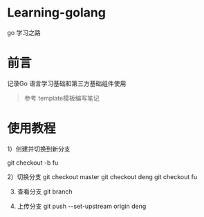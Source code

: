 # Learning-golang
go 学习之路

# 前言

记录Go 语言学习基础和第三方基础组件使用

> 参考 template模板编写笔记


# 使用教程

1）创建并切换到新分支

git checkout -b fu

2）切换分支
git checkout master
git checkout deng
git checkout fu

3) 查看分支
git branch


4) 上传分支
 git push --set-upstream origin deng